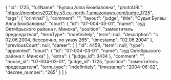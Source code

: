 {
    "id": 1725,
    "fullName": "Булаш Алла Бюкбаловна",
    "photoURL": "https://members2020by.s3.eu-north-1.amazonaws.com/judge_1725",
    "tags": [
        "criminal"
    ],
    "comment": "",
    "layout": "judge",
    "title": "Судья Булаш Алла Бюкбаловна",
    "court": {
        "id": "07-004-03-01",
        "name": "суд Октябрьского района г. Минска",
        "position": "заместитель председателя",
        "termType": "indefinitely",
        "term": null,
        "description": "c 02.06.2004, бессрочно, по указу 265",
        "timestamp": "02.06.2004"
    },
    "previousCourt": null,
    "career": [
        {
            "id": 4459,
            "term": null,
            "type": "appointed",
            "court": {
                "id": "07-004-03-01",
                "name": "суд Октябрьского района г. Минска"
            },
            "extra": {
                "judge_id": 3434
            },
            "comment": "",
            "house_id": "07-004-03-01",
            "judge_id": 1725,
            "position": "заместитель председателя",
            "term_type": "indefinitely",
            "timestamp": "2004-06-02",
            "decree_number": "265"
        }
    ]
}